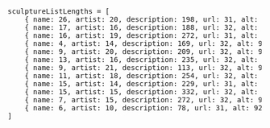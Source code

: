 <pre>
sculptureListLengths = [
    { name: 26, artist: 20, description: 198, url: 31, alt: 90 }
    { name: 17, artist: 16, description: 188, url: 32, alt: 91 }
    { name: 16, artist: 19, description: 272, url: 31, alt: 98 }
    { name: 4, artist: 14, description: 169, url: 32, alt: 96 }
    { name: 9, artist: 20, description: 209, url: 32, alt: 98 }
    { name: 13, artist: 16, description: 235, url: 32, alt: 90 }
    { name: 9, artist: 21, description: 113, url: 32, alt: 94 }
    { name: 11, artist: 18, description: 254, url: 32, alt: 95 }
    { name: 15, artist: 14, description: 229, url: 31, alt: 92 }
    { name: 15, artist: 15, description: 332, url: 32, alt: 86 }
    { name: 7, artist: 15, description: 272, url: 32, alt: 98 }
    { name: 6, artist: 10, description: 78, url: 31, alt: 92 }
]
</pre>
